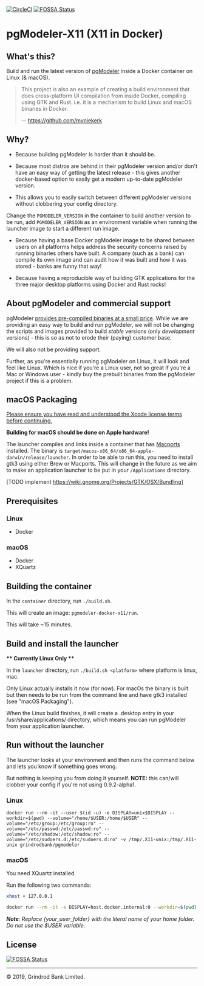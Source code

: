 [![CircleCI](https://circleci.com/gh/GrindrodBank/pgmodeler-x11.svg?style=svg)](https://circleci.com/gh/GrindrodBank/pgmodeler-x11)
[![FOSSA Status](https://app.fossa.io/api/projects/git%2Bgithub.com%2FGrindrodBank%2Fpgmodeler-x11.svg?type=shield)](https://app.fossa.io/projects/git%2Bgithub.com%2FGrindrodBank%2Fpgmodeler-x11?ref=badge_shield)

# pgModeler-X11 (X11 in Docker)

## What's this?
Build and run the latest version of [pgModeler](https://pgmodeler.io/) inside a  Docker container on Linux (& macOS).


> This project is also an example of creating a build environment that does
> cross-platform UI compilation from inside Docker, compiling using GTK and
> Rust. i.e. it is a mechanism to build Linux and macOS binaries in Docker.
>  
> -- https://github.com/mvniekerk

## Why?

* Because building pgModeler is harder than it should be.

* Because most distros are behind in their pgModeler version and/or don't have an easy way of getting the latest release - this gives another docker-based option to easily get a modern up-to-date pgModeler version. 

* This allows you to easily switch between different pgModeler versions without clobbering your config directory. 
  
Change the `PGMODELER_VERSION` in the container to build another version to be run, add `PGMODELER_VERSION` as an environment variable when running the launcher image to start a different run image.

* Because having a base Docker pgModeler image to be shared between users on all platforms helps address the security concerns raised by running binaries others have built. A company (such as a bank) can compile its own image and can audit how it was built and how it was stored - banks are funny that way!

* Because having a reproducible way of building GTK applications for the three major desktop platforms using Docker and Rust rocks!

## About pgModeler and commercial support
pgModeler [provides pre-compiled binaries at a small price](https://pgmodeler.io/download?purchase=true).
While we are providing an easy way to build and run pgModeler, we will not be changing the scripts and images provided to build *stable* versions (only *development* versions) - this is so as not to erode their (paying) customer base.

We will also not be providing support. 

Further, as you're essentially running pgModeler on Linux, it will look and feel like Linux. Which is nice if you're a Linux user, not so great if you're a Mac or Windows user - kindly buy the prebuilt binaries from the pgModeler project if this is a problem.

## macOS Packaging
[ Please ensure you have read and understood the Xcode license terms before continuing.](https://www.apple.com/legal/sla/docs/xcode.pdf)

**Building for macOS should be done on Apple hardware!**

The launcher compiles and links inside a container that has [Macports](https://www.macports.org/) installed.  The binary is `target/macos-x86_64/x86_64-apple-darwin/release/launcher`.  In order to be able to run this, you need to install gtk3 using either Brew or Macports. This will change in the future as we aim to make an application launcher to be put in your `/Applications` directory. 

[TODO implement https://wiki.gnome.org/Projects/GTK/OSX/Bundling] 


## Prerequisites
### Linux
* Docker

### macOS
* Docker
* XQuartz

## Building the container

In the `container` directory, run `./build.sh`.

This will create an image: `pgmodeler-docker-x11/run`.

This will take ~15 minutes.

## Build and install the launcher
**\*\* Currently Linux Only \*\***

In the `launcher` directory, run `./build.sh <platform>` where platform is linux, mac.

Only Linux actually installs it now (for now). For macOs the binary is built but then needs to be run from the command line and have gtk3 installed (see "macOS Packaging").

When the Linux build finishes, it will create a .desktop entry in your /usr/share/applications/ directory, which means you can run pgModeler from your application launcher.

## Run without the launcher
The launcher looks at your environment and then runs the command below and lets you know if something goes wrong. 

But nothing is keeping you from doing it yourself.
**NOTE:**  this can/will clobber your config if you're not using 0.9.2-alpha1.
### Linux
`docker run --rm -it --user $(id -u) -e DISPLAY=unix$DISPLAY --workdir=$(pwd) --volume="/home/$USER:/home/$USER" --volume="/etc/group:/etc/group:ro" --volume="/etc/passwd:/etc/passwd:ro" --volume="/etc/shadow:/etc/shadow:ro" --volume="/etc/sudoers.d:/etc/sudoers.d:ro" -v /tmp/.X11-unix:/tmp/.X11-unix grindrodbank/pgmodeler`

### macOS
You need XQuartz installed.

Run the following two commands:

```bash
xhost + 127.0.0.1 
```

```bash
docker run --rm -it -e DISPLAY=host.docker.internal:0 --workdir=$(pwd) -v /Users/{your_user_folder}:/home/{your_user_folder} --volume="/etc/group:/etc/group:ro" --volume="/etc/passwd:/etc/passwd:ro" --volume="/etc/sudoers.d:/etc/sudoers.d:ro" -v /tmp/.X11-unix:/tmp/.X11-unix -v $(pwd):$(pwd) grindrodbank/pgmodeler
```

***Note**: Replace {your_user_folder} with the literal name of your home folder. Do not use the $USER variable.*

## License
[![FOSSA Status](https://app.fossa.io/api/projects/git%2Bgithub.com%2FGrindrodBank%2Fpgmodeler-x11.svg?type=large)](https://app.fossa.io/projects/git%2Bgithub.com%2FGrindrodBank%2Fpgmodeler-x11?ref=badge_large)

---
&copy; 2019, Grindrod Bank Limited.
